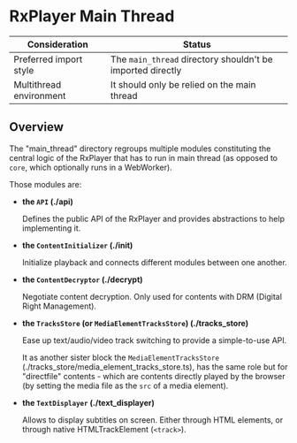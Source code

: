 # RxPlayer Main Thread

| Consideration           | Status                                                     |
| ----------------------- | ---------------------------------------------------------- |
| Preferred import style  | The `main_thread` directory shouldn't be imported directly |
| Multithread environment | It should only be relied on the main thread                |

## Overview

The "main_thread" directory regroups multiple modules constituting the central logic of
the RxPlayer that has to run in main thread (as opposed to `core`, which optionally runs
in a WebWorker).

Those modules are:

- **the `API` (./api)**

  Defines the public API of the RxPlayer and provides abstractions to help implementing
  it.

- **the `ContentInitializer` (./init)**

  Initialize playback and connects different modules between one another.

- **the `ContentDecryptor` (./decrypt)**

  Negotiate content decryption. Only used for contents with DRM (Digital Right
  Management).

- **the `TracksStore` (or `MediaElementTracksStore`) (./tracks_store)**

  Ease up text/audio/video track switching to provide a simple-to-use API.

  It as another sister block the `MediaElementTracksStore`
  (./tracks_store/media_element_tracks_store.ts), has the same role but for "directfile"
  contents - which are contents directly played by the browser (by setting the media file
  as the `src` of a media element).

- **the `TextDisplayer` (./text_displayer)**

  Allows to display subtitles on screen. Either through HTML elements, or through native
  HTMLTrackElement (`<track>`).

